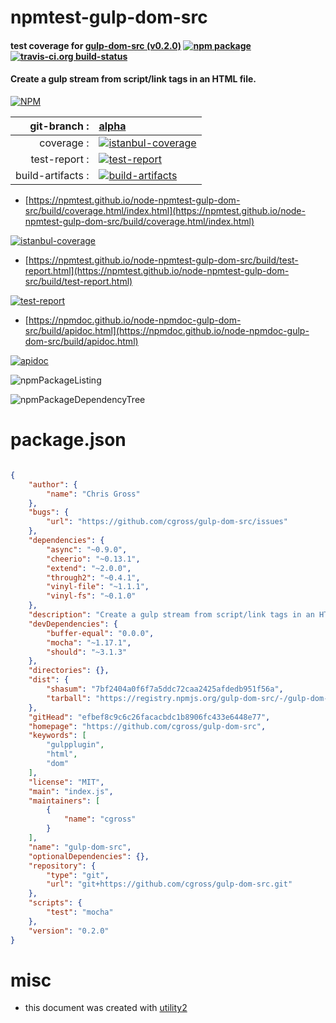# npmtest-gulp-dom-src

#### test coverage for  [gulp-dom-src (v0.2.0)](https://github.com/cgross/gulp-dom-src)  [![npm package](https://img.shields.io/npm/v/npmtest-gulp-dom-src.svg?style=flat-square)](https://www.npmjs.org/package/npmtest-gulp-dom-src) [![travis-ci.org build-status](https://api.travis-ci.org/npmtest/node-npmtest-gulp-dom-src.svg)](https://travis-ci.org/npmtest/node-npmtest-gulp-dom-src)

#### Create a gulp stream from script/link tags in an HTML file.

[![NPM](https://nodei.co/npm/gulp-dom-src.png?downloads=true&downloadRank=true&stars=true)](https://www.npmjs.com/package/gulp-dom-src)

| git-branch : | [alpha](https://github.com/npmtest/node-npmtest-gulp-dom-src/tree/alpha)|
|--:|:--|
| coverage : | [![istanbul-coverage](https://npmtest.github.io/node-npmtest-gulp-dom-src/build/coverage.badge.svg)](https://npmtest.github.io/node-npmtest-gulp-dom-src/build/coverage.html/index.html)|
| test-report : | [![test-report](https://npmtest.github.io/node-npmtest-gulp-dom-src/build/test-report.badge.svg)](https://npmtest.github.io/node-npmtest-gulp-dom-src/build/test-report.html)|
| build-artifacts : | [![build-artifacts](https://npmtest.github.io/node-npmtest-gulp-dom-src/glyphicons_144_folder_open.png)](https://github.com/npmtest/node-npmtest-gulp-dom-src/tree/gh-pages/build)|

- [https://npmtest.github.io/node-npmtest-gulp-dom-src/build/coverage.html/index.html](https://npmtest.github.io/node-npmtest-gulp-dom-src/build/coverage.html/index.html)

[![istanbul-coverage](https://npmtest.github.io/node-npmtest-gulp-dom-src/build/screenCapture.buildCi.browser.%252Ftmp%252Fbuild%252Fcoverage.lib.html.png)](https://npmtest.github.io/node-npmtest-gulp-dom-src/build/coverage.html/index.html)

- [https://npmtest.github.io/node-npmtest-gulp-dom-src/build/test-report.html](https://npmtest.github.io/node-npmtest-gulp-dom-src/build/test-report.html)

[![test-report](https://npmtest.github.io/node-npmtest-gulp-dom-src/build/screenCapture.buildCi.browser.%252Ftmp%252Fbuild%252Ftest-report.html.png)](https://npmtest.github.io/node-npmtest-gulp-dom-src/build/test-report.html)

- [https://npmdoc.github.io/node-npmdoc-gulp-dom-src/build/apidoc.html](https://npmdoc.github.io/node-npmdoc-gulp-dom-src/build/apidoc.html)

[![apidoc](https://npmdoc.github.io/node-npmdoc-gulp-dom-src/build/screenCapture.buildCi.browser.%252Ftmp%252Fbuild%252Fapidoc.html.png)](https://npmdoc.github.io/node-npmdoc-gulp-dom-src/build/apidoc.html)

![npmPackageListing](https://npmtest.github.io/node-npmtest-gulp-dom-src/build/screenCapture.npmPackageListing.svg)

![npmPackageDependencyTree](https://npmtest.github.io/node-npmtest-gulp-dom-src/build/screenCapture.npmPackageDependencyTree.svg)



# package.json

```json

{
    "author": {
        "name": "Chris Gross"
    },
    "bugs": {
        "url": "https://github.com/cgross/gulp-dom-src/issues"
    },
    "dependencies": {
        "async": "~0.9.0",
        "cheerio": "~0.13.1",
        "extend": "~2.0.0",
        "through2": "~0.4.1",
        "vinyl-file": "~1.1.1",
        "vinyl-fs": "~0.1.0"
    },
    "description": "Create a gulp stream from script/link tags in an HTML file.",
    "devDependencies": {
        "buffer-equal": "0.0.0",
        "mocha": "~1.17.1",
        "should": "~3.1.3"
    },
    "directories": {},
    "dist": {
        "shasum": "7bf2404a0f6f7a5ddc72caa2425afdedb951f56a",
        "tarball": "https://registry.npmjs.org/gulp-dom-src/-/gulp-dom-src-0.2.0.tgz"
    },
    "gitHead": "efbef8c9c6c26facacbdc1b8906fc433e6448e77",
    "homepage": "https://github.com/cgross/gulp-dom-src",
    "keywords": [
        "gulpplugin",
        "html",
        "dom"
    ],
    "license": "MIT",
    "main": "index.js",
    "maintainers": [
        {
            "name": "cgross"
        }
    ],
    "name": "gulp-dom-src",
    "optionalDependencies": {},
    "repository": {
        "type": "git",
        "url": "git+https://github.com/cgross/gulp-dom-src.git"
    },
    "scripts": {
        "test": "mocha"
    },
    "version": "0.2.0"
}
```



# misc
- this document was created with [utility2](https://github.com/kaizhu256/node-utility2)
